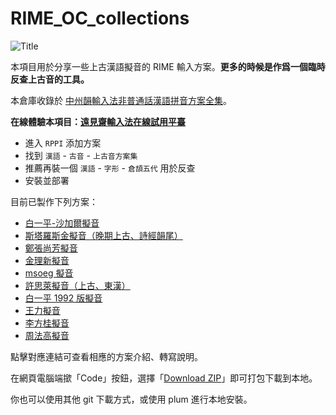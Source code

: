 # RIME_OC_collections

![Title](https://user-images.githubusercontent.com/32562298/213803086-ee90a096-9f5f-4ba2-8ed9-7db4f2188549.jpg)

本項目用於分享一些上古漢語擬音的 RIME 輸入方案。**更多的時候是作爲一個臨時反查上古音的工具。**

本倉庫收錄於 [中州韻輸入法非普通話漢語拼音方案全集](https://github.com/laubonghaudoi/Chinese_Rime)。

**在線體驗本項目：[遠見齋輸入法在線試用平臺](https://rime.vistudium.top/)**
- 進入 `RPPI` 添加方案
- 找到 `漢語` - `古音` - `上古音方案集`
- 推薦再裝一個 `漢語` - `字形` - `倉頡五代` 用於反查
- 安裝並部署

目前已製作下列方案：

- [白一平-沙加爾擬音](baxter-sagart.md)
- [斯塔羅斯金擬音（晚期上古、詩經韻尾）](starostin.md)
- [鄭張尚芳擬音](zhengzhang.md)
- [金理新擬音](jinlixin.md)
- [msoeg 擬音](msoeg.md)
- [許思萊擬音（上古、東漢）](shuessler.md)
- [白一平 1992 版擬音](baxter1992.md)
- [王力擬音](wangli.md)
- [李方桂擬音](lifanggui.md)
- [周法高擬音](zhoufagao.md)

點擊對應連結可查看相應的方案介紹、轉寫說明。

在網頁電腦端撳「Code」按鈕，選擇「[Download ZIP](https://codeload.github.com/Hulenkius/RIME_OC_collections/zip/refs/heads/main)」即可打包下載到本地。

你也可以使用其他 git 下載方式，或使用 plum 進行本地安裝。